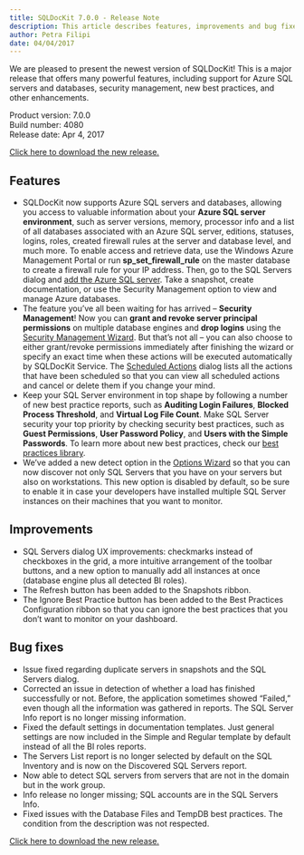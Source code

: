 ```yaml
---
title: SQLDocKit 7.0.0 - Release Note
description: This article describes features, improvements and bug fixes delivered in SQLDocKit 7.0.0
author: Petra Filipi
date: 04/04/2017
---
```


We are pleased to present the newest version of SQLDocKit!
This is a major release that offers many powerful features, including support for Azure SQL servers and databases, security management, new best practices, and other enhancements.

Product version: 7.0.0  
Build number: 4080  
Release date: Apr 4, 2017

[Click here to download the new release.](https://www.syskit.com/products/sql-manager/download)

## Features
* SQLDocKit now supports Azure SQL servers and databases, allowing you access to valuable information about your __Azure SQL server environment__, such as server versions, memory, processor info and a list of all databases associated with an Azure SQL server, editions, statuses, logins, roles, created firewall rules at the server and database level, and much more.
To enable access and retrieve data, use the Windows Azure Management Portal or run __sp_set_firewall_rule__ on the master database to create a firewall rule for your IP address. Then, go to the SQL Servers dialog and [add the Azure SQL server](#internal/how-to/add-sql-server/manually-add-sql-server). Take a snapshot, create documentation, or use the Security Management option to view and manage Azure databases.
* The feature you’ve all been waiting for has arrived – __Security Management__! Now you can __grant and revoke server principal permissions__ on multiple database engines and __drop logins__ using the [Security Management Wizard](#internal/security-management/security-management-wizard). But that’s not all – you can also choose to either grant/revoke permissions immediately after finishing the wizard or specify an exact time when these actions will be executed automatically by SQLDocKit Service. The [Scheduled Actions](#internal/security-management/scheduled-actions) dialog lists all the actions that have been scheduled so that you can view all scheduled actions and cancel or delete them if you change your mind.
* Keep your SQL Server environment in top shape by following a number of new best practice reports, such as __Auditing Login Failures__, __Blocked Process Threshold__, and __Virtual Log File Count__. Make SQL Server security your top priority by checking security best practices, such as __Guest Permissions__, __User Password Policy__, and __Users with the Simple Passwords__. To learn more about new best practices, check our [best practices library](https://www.syskit.com/products/sql-manager/resources/sql-server-best-practices-library/).
* We’ve added a new detect option in the [Options Wizard](#internal/get-to-know-syskit-sql-manager/backstage-screen/options-wizard) so that you can now discover not only SQL Servers that you have on your servers but also on workstations. This new option is disabled by default, so be sure to enable it in case your developers have installed multiple SQL Server instances on their machines that you want to monitor.

## Improvements
* SQL Servers dialog UX improvements: checkmarks instead of checkboxes in the grid, a more intuitive arrangement of the toolbar buttons, and a new option to manually add all instances at once (database engine plus all detected BI roles).
* The Refresh button has been added to the Snapshots ribbon.
* The Ignore Best Practice button has been added to the Best Practices Configuration ribbon so that you can ignore the best practices that you don’t want to monitor on your dashboard.

## Bug fixes
* Issue fixed regarding duplicate servers in snapshots and the SQL Servers dialog.
* Corrected an issue in detection of whether a load has finished successfully or not. Before, the application sometimes showed “Failed,” even though all the information was gathered in reports.
The SQL Server Info report is no longer missing information.
* Fixed the default settings in documentation templates. Just general settings are now included in the Simple and Regular template by default instead of all the BI roles reports.
* The Servers List report is no longer selected by default on the SQL Inventory and is now on the Discovered SQL Servers report.
* Now able to detect SQL servers from servers that are not in the domain but in the work group.
* Info release no longer missing; SQL accounts are in the SQL Servers Info.
* Fixed issues with the Database Files and TempDB best practices. The condition from the description was not respected.

[Click here to download the new release.](https://www.syskit.com/products/sql-manager/download)
